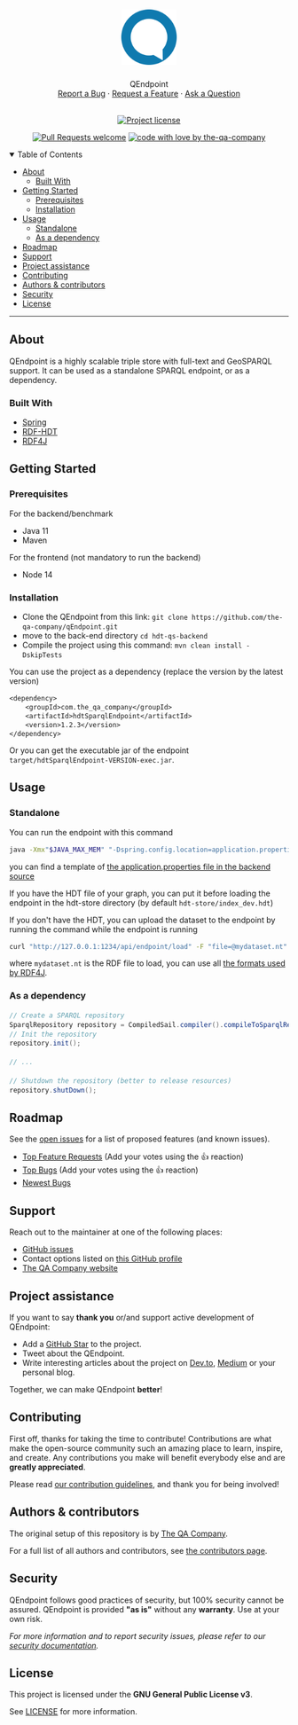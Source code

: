 <h1 align="center">
  <a href="https://github.com/the-qa-company/qEndpoint">
    <!-- Please provide path to your logo here -->
    <img src="docs/images/logo.svg" alt="Logo" width="100" height="100">
  </a>
</h1>

<div align="center">
  QEndpoint
  <br />
  <a href="https://github.com/the-qa-company/qEndpoint/issues/new?assignees=&labels=bug&template=bug.md&title=bug%3A+">Report a Bug</a>
  ·
  <a href="https://github.com/the-qa-company/qEndpoint/issues/new?assignees=&labels=enhancement&template=feature.md&title=feat%3A+">Request a Feature</a>
  ·
  <a href="https://github.com/the-qa-company/qEndpoint/issues/new?assignees=&labels=question&template=support.md&title=support%3A+">Ask a Question</a>
</div>

<div align="center">
<br />

[![Project license](https://img.shields.io/github/license/the-qa-company/qEndpoint.svg?style=flat-square)](LICENSE)

[![Pull Requests welcome](https://img.shields.io/badge/PRs-welcome-ff69b4.svg?style=flat-square)](https://github.com/the-qa-company/qEndpoint/issues?q=is%3Aissue+is%3Aopen+label%3A%22help+wanted%22)
[![code with love by the-qa-company](https://img.shields.io/badge/%3C%2F%3E%20with%20%E2%99%A5%20by-the-qa-company-ff1414.svg?style=flat-square)](https://github.com/the-qa-company)

</div>

<details open="open">
<summary>Table of Contents</summary>

- [About](#about)
  - [Built With](#built-with)
- [Getting Started](#getting-started)
  - [Prerequisites](#prerequisites)
  - [Installation](#installation)
- [Usage](#usage)
  - [Standalone](#standalone)
  - [As a dependency](#as-a-dependency)
- [Roadmap](#roadmap)
- [Support](#support)
- [Project assistance](#project-assistance)
- [Contributing](#contributing)
- [Authors & contributors](#authors--contributors)
- [Security](#security)
- [License](#license)

</details>

---

## About

QEndpoint is a highly scalable triple store with full-text and GeoSPARQL support. It can be used as a standalone SPARQL endpoint, or as a dependency.

### Built With

- [Spring](https://spring.io/)
- [RDF-HDT](https://www.rdfhdt.org/)
- [RDF4J](https://rdf4j.org/)

## Getting Started

### Prerequisites

For the backend/benchmark

- Java 11
- Maven

For the frontend (not mandatory to run the backend)

- Node 14

### Installation

- Clone the QEndpoint from this link: `git clone https://github.com/the-qa-company/qEndpoint.git`
- move to the back-end directory `cd hdt-qs-backend`
- Compile the project using this command: `mvn clean install -DskipTests`

You can use the project as a dependency (replace the version by the latest version)

```
<dependency>
    <groupId>com.the_qa_company</groupId>
    <artifactId>hdtSparqlEndpoint</artifactId>
    <version>1.2.3</version>
</dependency>
```

Or you can get the executable jar of the endpoint `target/hdtSparqlEndpoint-VERSION-exec.jar`.

## Usage

### Standalone

You can run the endpoint with this command

```bash
java -Xmx"$JAVA_MAX_MEM" "-Dspring.config.location=application.properties" -jar ENDPOINT_JAR &
```

you can find a template of [the application.properties file in the backend source](hdt-qs-backend/src/main/resources/application-prod.properties)

If you have the HDT file of your graph, you can put it before loading the endpoint in the hdt-store directory (by default `hdt-store/index_dev.hdt`)

If you don't have the HDT, you can upload the dataset to the endpoint by running the command while the endpoint is running

```bash
curl "http://127.0.0.1:1234/api/endpoint/load" -F "file=@mydataset.nt"
```

where `mydataset.nt` is the RDF file to load, you can use all [the formats used by RDF4J](https://rdf4j.org/javadoc/latest/org/eclipse/rdf4j/rio/RDFFormat.html).

### As a dependency

```java
// Create a SPARQL repository
SparqlRepository repository = CompiledSail.compiler().compileToSparqlRepository();
// Init the repository
repository.init();

// ...

// Shutdown the repository (better to release resources)
repository.shutDown();
```

## Roadmap

See the [open issues](https://github.com/the-qa-company/qEndpoint/issues) for a list of proposed features (and known issues).

- [Top Feature Requests](https://github.com/the-qa-company/qEndpoint/issues?q=label%3Aenhancement+is%3Aopen+sort%3Areactions-%2B1-desc) (Add your votes using the 👍 reaction)
- [Top Bugs](https://github.com/the-qa-company/qEndpoint/issues?q=is%3Aissue+is%3Aopen+label%3Abug+sort%3Areactions-%2B1-desc) (Add your votes using the 👍 reaction)
- [Newest Bugs](https://github.com/the-qa-company/qEndpoint/issues?q=is%3Aopen+is%3Aissue+label%3Abug)

## Support

Reach out to the maintainer at one of the following places:

- [GitHub issues](https://github.com/the-qa-company/qEndpoint/issues/new?assignees=&labels=question&template=04_SUPPORT_QUESTION.md&title=support%3A+)
- Contact options listed on [this GitHub profile](https://github.com/the-qa-company)
- [The QA Company website](https://the-qa-company.com/)

## Project assistance

If you want to say **thank you** or/and support active development of QEndpoint:

- Add a [GitHub Star](https://github.com/the-qa-company/qEndpoint) to the project.
- Tweet about the QEndpoint.
- Write interesting articles about the project on [Dev.to](https://dev.to/), [Medium](https://medium.com/) or your personal blog.

Together, we can make QEndpoint **better**!

## Contributing

First off, thanks for taking the time to contribute! Contributions are what make the open-source community such an amazing place to learn, inspire, and create. Any contributions you make will benefit everybody else and are **greatly appreciated**.

Please read [our contribution guidelines](docs/CONTRIBUTING.md), and thank you for being involved!

## Authors & contributors

The original setup of this repository is by [The QA Company](https://github.com/the-qa-company).

For a full list of all authors and contributors, see [the contributors page](https://github.com/the-qa-company/qEndpoint/contributors).

## Security

QEndpoint follows good practices of security, but 100% security cannot be assured.
QEndpoint is provided **"as is"** without any **warranty**. Use at your own risk.

_For more information and to report security issues, please refer to our [security documentation](docs/SECURITY.md)._

## License

This project is licensed under the **GNU General Public License v3**.

See [LICENSE](LICENSE.md) for more information.
